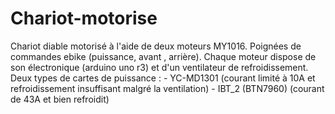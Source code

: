 # Chariot-motorise
Chariot diable motorisé à l'aide de deux moteurs MY1016.
Poignées de commandes ebike (puissance, avant , arrière).
Chaque moteur dispose de son électronique (arduino uno r3) et d'un ventilateur de refroidissement.
Deux types de cartes de puissance : 
	- YC-MD1301 (courant limité à 10A et refroidissement insuffisant malgré la ventilation)
	- IBT_2 (BTN7960) (courant de 43A et bien refroidit)


